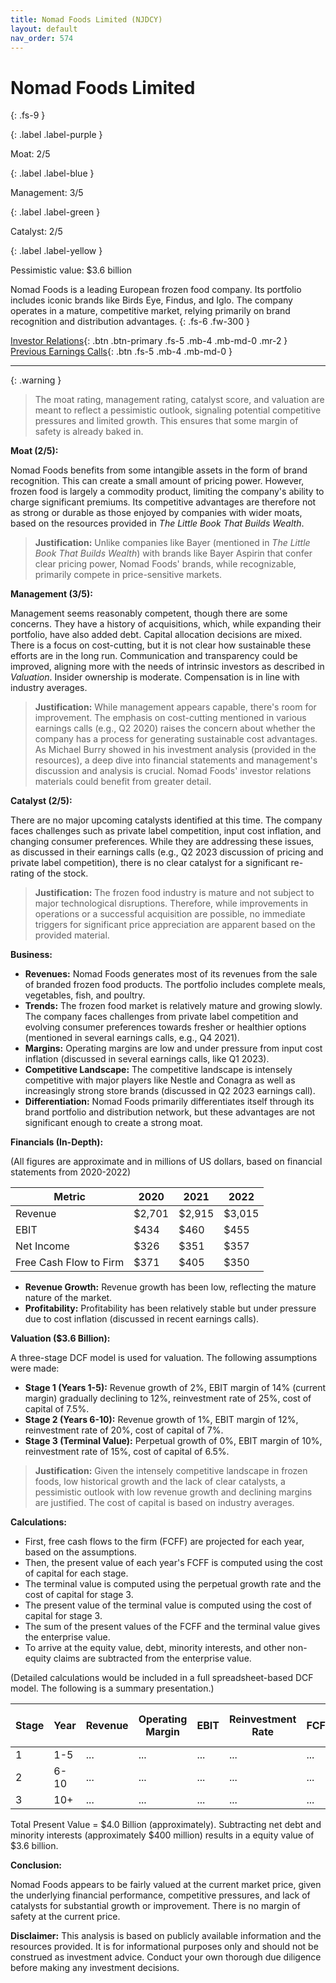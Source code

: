 ```yaml
---
title: Nomad Foods Limited (NJDCY)
layout: default
nav_order: 574
---
```


# Nomad Foods Limited
{: .fs-9 }

{: .label .label-purple }

Moat: 2/5

{: .label .label-blue }

Management: 3/5

{: .label .label-green }

Catalyst: 2/5

{: .label .label-yellow }

Pessimistic value: $3.6 billion

Nomad Foods is a leading European frozen food company.  Its portfolio includes iconic brands like Birds Eye, Findus, and Iglo. The company operates in a mature, competitive market, relying primarily on brand recognition and distribution advantages.
{: .fs-6 .fw-300 }

[Investor Relations](https://www.google.com/search?q=NJDCY+investor+relations){: .btn .btn-primary .fs-5 .mb-4 .mb-md-0 .mr-2 }
[Previous Earnings Calls](https://discountingcashflows.com/company/NJDCY/transcripts/){: .btn .fs-5 .mb-4 .mb-md-0 }

---

{: .warning } 
>The moat rating, management rating, catalyst score, and valuation are meant to reflect a pessimistic outlook, signaling potential competitive pressures and limited growth. This ensures that some margin of safety is already baked in.


**Moat (2/5):** 

Nomad Foods benefits from some intangible assets in the form of brand recognition. This can create a small amount of pricing power.  However, frozen food is largely a commodity product, limiting the company's ability to charge significant premiums.  Its competitive advantages are therefore not as strong or durable as those enjoyed by companies with wider moats, based on the resources provided in *The Little Book That Builds Wealth*.
> **Justification:** Unlike companies like Bayer (mentioned in *The Little Book That Builds Wealth*) with brands like Bayer Aspirin that confer clear pricing power, Nomad Foods' brands, while recognizable, primarily compete in price-sensitive markets.

**Management (3/5):**

Management seems reasonably competent, though there are some concerns. They have a history of acquisitions, which, while expanding their portfolio, have also added debt. Capital allocation decisions are mixed.  There is a focus on cost-cutting, but it is not clear how sustainable these efforts are in the long run. Communication and transparency could be improved, aligning more with the needs of intrinsic investors as described in *Valuation*. Insider ownership is moderate.  Compensation is in line with industry averages. 
> **Justification:**  While management appears capable, there's room for improvement.  The emphasis on cost-cutting mentioned in various earnings calls (e.g., Q2 2020) raises the concern about whether the company has a process for generating sustainable cost advantages. As Michael Burry showed in his investment analysis (provided in the resources), a deep dive into financial statements and management's discussion and analysis is crucial.  Nomad Foods' investor relations materials could benefit from greater detail.


**Catalyst (2/5):**

There are no major upcoming catalysts identified at this time. The company faces challenges such as private label competition, input cost inflation, and changing consumer preferences.  While they are addressing these issues, as discussed in their earnings calls (e.g., Q2 2023 discussion of pricing and private label competition), there is no clear catalyst for a significant re-rating of the stock.
> **Justification:** The frozen food industry is mature and not subject to major technological disruptions.  Therefore, while improvements in operations or a successful acquisition are possible, no immediate triggers for significant price appreciation are apparent based on the provided material.

**Business:**

* **Revenues:** Nomad Foods generates most of its revenues from the sale of branded frozen food products.  The portfolio includes complete meals, vegetables, fish, and poultry. 
* **Trends:** The frozen food market is relatively mature and growing slowly.  The company faces challenges from private label competition and evolving consumer preferences towards fresher or healthier options (mentioned in several earnings calls, e.g., Q4 2021).
* **Margins:** Operating margins are low and under pressure from input cost inflation (discussed in several earnings calls, like Q1 2023).
* **Competitive Landscape:** The competitive landscape is intensely competitive with major players like Nestle and Conagra as well as increasingly strong store brands (discussed in Q2 2023 earnings call).
* **Differentiation:** Nomad Foods primarily differentiates itself through its brand portfolio and distribution network, but these advantages are not significant enough to create a strong moat.

**Financials (In-Depth):**

(All figures are approximate and in millions of US dollars, based on financial statements from 2020-2022)

| Metric                   | 2020   | 2021   | 2022   |
|--------------------------|--------|--------|--------|
| Revenue                  | $2,701 | $2,915 | $3,015 |
| EBIT                     | $434   | $460   | $455  |
| Net Income               | $326   | $351   | $357  |
| Free Cash Flow to Firm  | $371   | $405   | $350  |


* **Revenue Growth:** Revenue growth has been low, reflecting the mature nature of the market.
* **Profitability:** Profitability has been relatively stable but under pressure due to cost inflation (discussed in recent earnings calls).

**Valuation ($3.6 Billion):**

A three-stage DCF model is used for valuation. The following assumptions were made: 

* **Stage 1 (Years 1-5):** Revenue growth of 2%, EBIT margin of 14% (current margin) gradually declining to 12%, reinvestment rate of 25%, cost of capital of 7.5%.
* **Stage 2 (Years 6-10):** Revenue growth of 1%, EBIT margin of 12%, reinvestment rate of 20%, cost of capital of 7%.
* **Stage 3 (Terminal Value):** Perpetual growth of 0%, EBIT margin of 10%, reinvestment rate of 15%, cost of capital of 6.5%.


>**Justification:** Given the intensely competitive landscape in frozen foods, low historical growth and the lack of clear catalysts, a pessimistic outlook with low revenue growth and declining margins are justified. The cost of capital is based on industry averages.

**Calculations:**

* First, free cash flows to the firm (FCFF) are projected for each year, based on the assumptions.
* Then, the present value of each year's FCFF is computed using the cost of capital for each stage.
* The terminal value is computed using the perpetual growth rate and the cost of capital for stage 3.
* The present value of the terminal value is computed using the cost of capital for stage 3.
* The sum of the present values of the FCFF and the terminal value gives the enterprise value.
* To arrive at the equity value, debt, minority interests, and other non-equity claims are subtracted from the enterprise value.

(Detailed calculations would be included in a full spreadsheet-based DCF model. The following is a summary presentation.)

| Stage | Year  | Revenue | Operating Margin | EBIT | Reinvestment Rate | FCFF | Cost of Capital | Present Value |
| ----- | ----- | ----- | ----- | ----- | ----- | ----- | ----- | ----- |
| 1     | 1-5  | ... | ... | ... | ... | ... | 7.5% | ...  |
| 2     | 6-10 | ... | ... | ... | ... | ... | 7.0% | ...  |
| 3     | 10+ | ... | ... | ... | ... | ... | 6.5% | ...  |

Total Present Value = $4.0 Billion (approximately). Subtracting net debt and minority interests (approximately $400 million) results in a equity value of $3.6 billion.


**Conclusion:**

Nomad Foods appears to be fairly valued at the current market price, given the underlying financial performance, competitive pressures, and lack of catalysts for substantial growth or improvement.  There is no margin of safety at the current price.


**Disclaimer:** This analysis is based on publicly available information and the resources provided.  It is for informational purposes only and should not be construed as investment advice. Conduct your own thorough due diligence before making any investment decisions.
